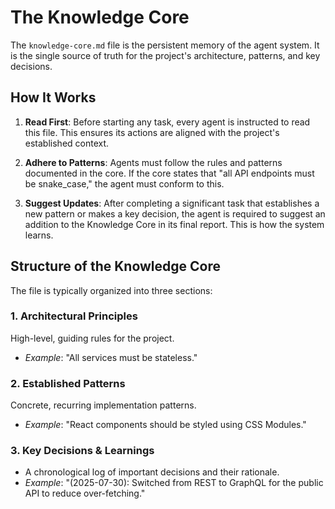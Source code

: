 # The Knowledge Core

The `knowledge-core.md` file is the persistent memory of the agent system. It is the single source of truth for the project's architecture, patterns, and key decisions.

## How It Works

1.  **Read First**: Before starting any task, every agent is instructed to read this file. This ensures its actions are aligned with the project's established context.

2.  **Adhere to Patterns**: Agents must follow the rules and patterns documented in the core. If the core states that "all API endpoints must be snake_case," the agent must conform to this.

3.  **Suggest Updates**: After completing a significant task that establishes a new pattern or makes a key decision, the agent is required to suggest an addition to the Knowledge Core in its final report. This is how the system learns.

## Structure of the Knowledge Core

The file is typically organized into three sections:

### 1. Architectural Principles
High-level, guiding rules for the project.
- *Example*: "All services must be stateless."

### 2. Established Patterns
Concrete, recurring implementation patterns.
- *Example*: "React components should be styled using CSS Modules."

### 3. Key Decisions & Learnings
- A chronological log of important decisions and their rationale.
- *Example*: "(2025-07-30): Switched from REST to GraphQL for the public API to reduce over-fetching."
